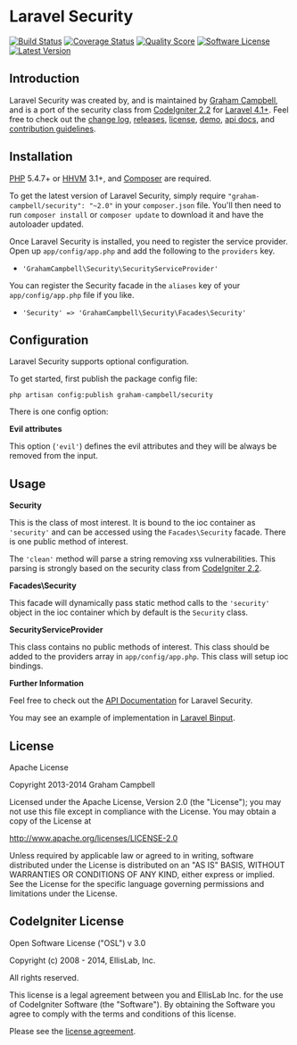 Laravel Security
================


[![Build Status](https://img.shields.io/travis/GrahamCampbell/Laravel-Security/master.svg?style=flat)](https://travis-ci.org/GrahamCampbell/Laravel-Security)
[![Coverage Status](https://img.shields.io/scrutinizer/coverage/g/GrahamCampbell/Laravel-Security.svg?style=flat)](https://scrutinizer-ci.com/g/GrahamCampbell/Laravel-Security/code-structure)
[![Quality Score](https://img.shields.io/scrutinizer/g/GrahamCampbell/Laravel-Security.svg?style=flat)](https://scrutinizer-ci.com/g/GrahamCampbell/Laravel-Security)
[![Software License](https://img.shields.io/badge/license-Apache%202.0-brightgreen.svg?style=flat)](LICENSE.md)
[![Latest Version](https://img.shields.io/github/release/GrahamCampbell/Laravel-Security.svg?style=flat)](https://github.com/GrahamCampbell/Laravel-Security/releases)


## Introduction

Laravel Security was created by, and is maintained by [Graham Campbell](https://github.com/GrahamCampbell), and is a port of the security class from [CodeIgniter 2.2](http://ellislab.com/codeigniter) for [Laravel 4.1+](http://laravel.com). Feel free to check out the [change log](CHANGELOG.md), [releases](https://github.com/GrahamCampbell/Laravel-Security/releases), [license](LICENSE.md), [demo](http://demo.grahamjcampbell.co.uk), [api docs](http://docs.grahamjcampbell.co.uk), and [contribution guidelines](CONTRIBUTING.md).


## Installation

[PHP](https://php.net) 5.4.7+ or [HHVM](http://hhvm.com) 3.1+, and [Composer](https://getcomposer.org) are required.

To get the latest version of Laravel Security, simply require `"graham-campbell/security": "~2.0"` in your `composer.json` file. You'll then need to run `composer install` or `composer update` to download it and have the autoloader updated.

Once Laravel Security is installed, you need to register the service provider. Open up `app/config/app.php` and add the following to the `providers` key.

* `'GrahamCampbell\Security\SecurityServiceProvider'`

You can register the Security facade in the `aliases` key of your `app/config/app.php` file if you like.

* `'Security' => 'GrahamCampbell\Security\Facades\Security'`


## Configuration

Laravel Security supports optional configuration.

To get started, first publish the package config file:

    php artisan config:publish graham-campbell/security

There is one config option:

**Evil attributes**

This option (`'evil'`) defines the evil attributes and they will be always be removed from the input.


## Usage

**Security**

This is the class of most interest. It is bound to the ioc container as `'security'` and can be accessed using the `Facades\Security` facade. There is one public method of interest.

The `'clean'` method will parse a string removing xss vulnerabilities. This parsing is strongly based on the security class from [CodeIgniter 2.2](http://ellislab.com/codeigniter).

**Facades\Security**

This facade will dynamically pass static method calls to the `'security'` object in the ioc container which by default is the `Security` class.

**SecurityServiceProvider**

This class contains no public methods of interest. This class should be added to the providers array in `app/config/app.php`. This class will setup ioc bindings.

**Further Information**

Feel free to check out the [API Documentation](http://docs.grahamjcampbell.co.uk) for Laravel Security.

You may see an example of implementation in [Laravel Binput](https://github.com/GrahamCampbell/Laravel-Binput).


## License

Apache License

Copyright 2013-2014 Graham Campbell

Licensed under the Apache License, Version 2.0 (the "License");
you may not use this file except in compliance with the License.
You may obtain a copy of the License at

 http://www.apache.org/licenses/LICENSE-2.0

Unless required by applicable law or agreed to in writing, software
distributed under the License is distributed on an "AS IS" BASIS,
WITHOUT WARRANTIES OR CONDITIONS OF ANY KIND, either express or implied.
See the License for the specific language governing permissions and
limitations under the License.


## CodeIgniter License

Open Software License ("OSL") v 3.0

Copyright (c) 2008 - 2014, EllisLab, Inc.

All rights reserved.

This license is a legal agreement between you and EllisLab Inc. for the use of CodeIgniter Software (the "Software"). By obtaining the Software you agree to comply with the terms and conditions of this license.

Please see the [license agreement](CODEIGNITER.md).
